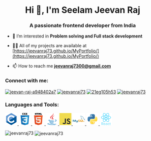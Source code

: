 

<h1 align="center">Hi 👋, I'm Seelam Jeevan Raj</h1>
<h3 align="center">A passionate frontend developer from India</h3>

- 👀 I’m interested in **Problem solving and Full stack development**

- 👨‍💻 All of my projects are available at [https://jeevanraj73.github.io/MyPortfolio/](https://jeevanraj73.github.io/MyPortfolio/)

- 📫 How to reach me **jeevanraj7300@gmail.com**

<h3 align="left">Connect with me:</h3>
<p align="left">

<a href="https://linkedin.com/in/jeevan-raj-a948402a7" target="blank"><img align="center" src="https://raw.githubusercontent.com/rahuldkjain/github-profile-readme-generator/master/src/images/icons/Social/linked-in-alt.svg" alt="jeevan-raj-a948402a7" height="30" width="40" /></a>
<a href="https://www.codechef.com/users/jeevanraj73" target="blank"><img align="center" src="https://cdn.jsdelivr.net/npm/simple-icons@3.1.0/icons/codechef.svg" alt="jeevanraj73" height="30" width="40" /></a>
<a href="https://www.hackerrank.com/21eg105h53" target="blank"><img align="center" src="https://raw.githubusercontent.com/rahuldkjain/github-profile-readme-generator/master/src/images/icons/Social/hackerrank.svg" alt="21eg105h53" height="30" width="40" /></a>
<a href="https://www.leetcode.com/jeevanraj73" target="blank"><img align="center" src="https://raw.githubusercontent.com/rahuldkjain/github-profile-readme-generator/master/src/images/icons/Social/leet-code.svg" alt="jeevanraj73" height="30" width="40" /></a>
</p>

<h3 align="left">Languages and Tools:</h3>
<p align="left"> <a href="https://www.cprogramming.com/" target="_blank" rel="noreferrer"> <img src="https://raw.githubusercontent.com/devicons/devicon/master/icons/c/c-original.svg" alt="c" width="40" height="40"/> </a> <a href="https://www.w3schools.com/css/" target="_blank" rel="noreferrer"> <img src="https://raw.githubusercontent.com/devicons/devicon/master/icons/css3/css3-original-wordmark.svg" alt="css3" width="40" height="40"/> </a> <a href="https://www.w3.org/html/" target="_blank" rel="noreferrer"> <img src="https://raw.githubusercontent.com/devicons/devicon/master/icons/html5/html5-original-wordmark.svg" alt="html5" width="40" height="40"/> </a> <a href="https://www.java.com" target="_blank" rel="noreferrer"> <img src="https://raw.githubusercontent.com/devicons/devicon/master/icons/java/java-original.svg" alt="java" width="40" height="40"/> </a> <a href="https://developer.mozilla.org/en-US/docs/Web/JavaScript" target="_blank" rel="noreferrer"> <img src="https://raw.githubusercontent.com/devicons/devicon/master/icons/javascript/javascript-original.svg" alt="javascript" width="40" height="40"/> </a> <a href="https://www.mysql.com/" target="_blank" rel="noreferrer"> <img src="https://raw.githubusercontent.com/devicons/devicon/master/icons/mysql/mysql-original-wordmark.svg" alt="mysql" width="40" height="40"/> </a> <a href="https://www.python.org" target="_blank" rel="noreferrer"> <img src="https://raw.githubusercontent.com/devicons/devicon/master/icons/python/python-original.svg" alt="python" width="40" height="40"/> </a> <a href="https://reactjs.org/" target="_blank" rel="noreferrer"> <img src="https://raw.githubusercontent.com/devicons/devicon/master/icons/react/react-original-wordmark.svg" alt="react" width="40" height="40"/> </a> </p>

<p><img align="left" src="https://github-readme-stats.vercel.app/api/top-langs?username=jeevanraj73&show_icons=true&locale=en&layout=compact" alt="jeevanraj73" /></p>

<p>&nbsp;<img align="center" src="https://github-readme-stats.vercel.app/api?username=jeevanraj73&show_icons=true&locale=en" alt="jeevanraj73" /></p>

